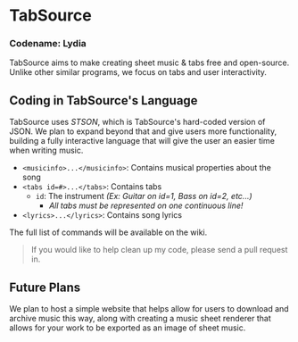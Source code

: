 # TabSource
### Codename: Lydia

TabSource aims to make creating sheet music & tabs free and open-source. Unlike other similar programs, we focus on tabs and user interactivity.

## Coding in TabSource's Language

TabSource uses _STSON_, which is TabSource's hard-coded version of JSON. We plan to expand beyond that and give users more functionality, building a fully interactive language that will give the user an easier time when writing music.


- `<musicinfo>...</musicinfo>`: Contains musical properties about the song
- `<tabs id=#>...</tabs>`: Contains tabs
    - `id`: The instrument _(Ex: Guitar on id=1, Bass on id=2, etc...)_
      -  _All tabs must be represented on one continuous line!_
- `<lyrics>...</lyrics>`: Contains song lyrics

The full list of commands will be available on the wiki.

> If you would like to help clean up my code, please send a pull request in. 

## Future Plans

We plan to host a simple website that helps allow for users to download and archive music this way, along with creating a music sheet renderer that allows for your work to be exported as an image of sheet music.
